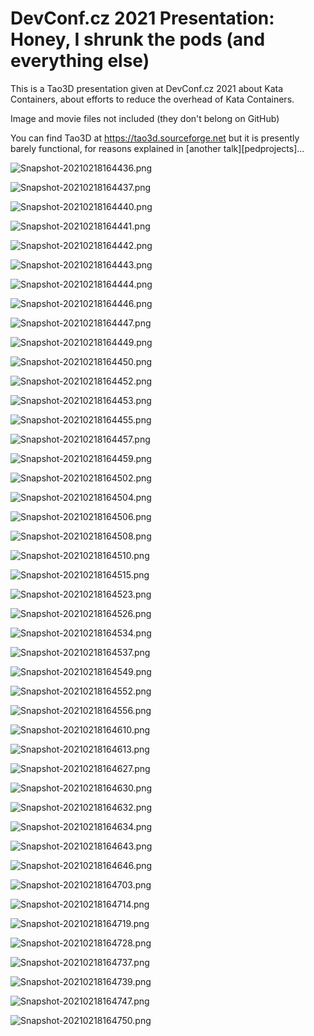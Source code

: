 DevConf.cz 2021 Presentation: Honey, I shrunk the pods (and everything else)
============================================================================

This is a Tao3D presentation given at DevConf.cz 2021 about
Kata Containers, about efforts to reduce the overhead of Kata Containers.

Image and movie files not included (they don't belong on GitHub)

You can find Tao3D at https://tao3d.sourceforge.net but it is presently barely
functional, for reasons explained in [another talk][pedprojects]...

![Snapshot-20210218164436.png](snapshots/Snapshot-20210218164436.png)

![Snapshot-20210218164437.png](snapshots/Snapshot-20210218164437.png)

![Snapshot-20210218164440.png](snapshots/Snapshot-20210218164440.png)

![Snapshot-20210218164441.png](snapshots/Snapshot-20210218164441.png)

![Snapshot-20210218164442.png](snapshots/Snapshot-20210218164442.png)

![Snapshot-20210218164443.png](snapshots/Snapshot-20210218164443.png)

![Snapshot-20210218164444.png](snapshots/Snapshot-20210218164444.png)

![Snapshot-20210218164446.png](snapshots/Snapshot-20210218164446.png)

![Snapshot-20210218164447.png](snapshots/Snapshot-20210218164447.png)

![Snapshot-20210218164449.png](snapshots/Snapshot-20210218164449.png)

![Snapshot-20210218164450.png](snapshots/Snapshot-20210218164450.png)

![Snapshot-20210218164452.png](snapshots/Snapshot-20210218164452.png)

![Snapshot-20210218164453.png](snapshots/Snapshot-20210218164453.png)

![Snapshot-20210218164455.png](snapshots/Snapshot-20210218164455.png)

![Snapshot-20210218164457.png](snapshots/Snapshot-20210218164457.png)

![Snapshot-20210218164459.png](snapshots/Snapshot-20210218164459.png)

![Snapshot-20210218164502.png](snapshots/Snapshot-20210218164502.png)

![Snapshot-20210218164504.png](snapshots/Snapshot-20210218164504.png)

![Snapshot-20210218164506.png](snapshots/Snapshot-20210218164506.png)

![Snapshot-20210218164508.png](snapshots/Snapshot-20210218164508.png)

![Snapshot-20210218164510.png](snapshots/Snapshot-20210218164510.png)

![Snapshot-20210218164515.png](snapshots/Snapshot-20210218164515.png)

![Snapshot-20210218164523.png](snapshots/Snapshot-20210218164523.png)

![Snapshot-20210218164526.png](snapshots/Snapshot-20210218164526.png)

![Snapshot-20210218164534.png](snapshots/Snapshot-20210218164534.png)

![Snapshot-20210218164537.png](snapshots/Snapshot-20210218164537.png)

![Snapshot-20210218164549.png](snapshots/Snapshot-20210218164549.png)

![Snapshot-20210218164552.png](snapshots/Snapshot-20210218164552.png)

![Snapshot-20210218164556.png](snapshots/Snapshot-20210218164556.png)

![Snapshot-20210218164610.png](snapshots/Snapshot-20210218164610.png)

![Snapshot-20210218164613.png](snapshots/Snapshot-20210218164613.png)

![Snapshot-20210218164627.png](snapshots/Snapshot-20210218164627.png)

![Snapshot-20210218164630.png](snapshots/Snapshot-20210218164630.png)

![Snapshot-20210218164632.png](snapshots/Snapshot-20210218164632.png)

![Snapshot-20210218164634.png](snapshots/Snapshot-20210218164634.png)

![Snapshot-20210218164643.png](snapshots/Snapshot-20210218164643.png)

![Snapshot-20210218164646.png](snapshots/Snapshot-20210218164646.png)

![Snapshot-20210218164703.png](snapshots/Snapshot-20210218164703.png)

![Snapshot-20210218164714.png](snapshots/Snapshot-20210218164714.png)

![Snapshot-20210218164719.png](snapshots/Snapshot-20210218164719.png)

![Snapshot-20210218164728.png](snapshots/Snapshot-20210218164728.png)

![Snapshot-20210218164737.png](snapshots/Snapshot-20210218164737.png)

![Snapshot-20210218164739.png](snapshots/Snapshot-20210218164739.png)

![Snapshot-20210218164747.png](snapshots/Snapshot-20210218164747.png)

![Snapshot-20210218164750.png](snapshots/Snapshot-20210218164750.png)

[petprojects]: https://devconfcz2021.sched.com/event/gmKQ/the-pet-projects-of-dr-frank-einstein
